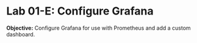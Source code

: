 # Lab 01-E: Configure Grafana

**Objective:** Configure Grafana for use with Prometheus and add a custom dashboard.
